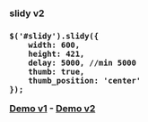 <h3>slidy v2<h3>

 
  	$('#slidy').slidy({
  		width: 600,
  		height: 421,
  		delay: 5000, //min 5000
  		thumb: true,
  		thumb_position: 'center'
	});


<a href="http://www.netstil.com.tr/plugins/slidy.v1/">Demo v1</a> - 
<a href="http://www.netstil.com.tr/plugins/slidy.v2/">Demo v2</a>
